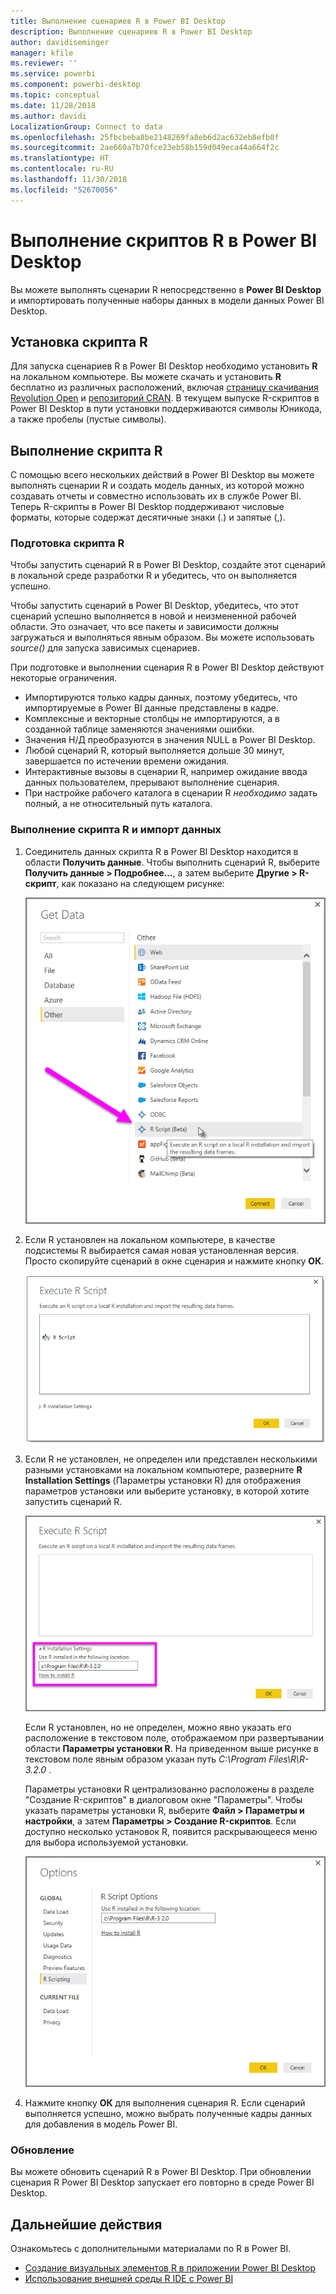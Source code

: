 ```yaml
---
title: Выполнение сценариев R в Power BI Desktop
description: Выполнение сценариев R в Power BI Desktop
author: davidiseminger
manager: kfile
ms.reviewer: ''
ms.service: powerbi
ms.component: powerbi-desktop
ms.topic: conceptual
ms.date: 11/28/2018
ms.author: davidi
LocalizationGroup: Connect to data
ms.openlocfilehash: 25fbcbeba8be2148269fa8eb6d2ac632eb8efb0f
ms.sourcegitcommit: 2ae660a7b70fce23eb58b159d049eca44a664f2c
ms.translationtype: HT
ms.contentlocale: ru-RU
ms.lasthandoff: 11/30/2018
ms.locfileid: "52670056"
---
```

# <a name="run-r-scripts-in-power-bi-desktop"></a>Выполнение скриптов R в Power BI Desktop
Вы можете выполнять сценарии R непосредственно в **Power BI Desktop** и импортировать полученные наборы данных в модели данных Power BI Desktop.

## <a name="install-r"></a>Установка скрипта R
Для запуска сценариев R в Power BI Desktop необходимо установить **R** на локальном компьютере. Вы можете скачать и установить **R** бесплатно из различных расположений, включая [страницу скачивания Revolution Open](https://mran.revolutionanalytics.com/download/) и [репозиторий CRAN](https://cran.r-project.org/bin/windows/base/). В текущем выпуске R-скриптов в Power BI Desktop в пути установки поддерживаются символы Юникода, а также пробелы (пустые символы).

## <a name="run-r-scripts"></a>Выполнение скрипта R
С помощью всего нескольких действий в Power BI Desktop вы можете выполнять сценарии R и создать модель данных, из которой можно создавать отчеты и совместно использовать их в службе Power BI. Теперь R-скрипты в Power BI Desktop поддерживают числовые форматы, которые содержат десятичные знаки (.) и запятые (,).

### <a name="prepare-an-r-script"></a>Подготовка скрипта R
Чтобы запустить сценарий R в Power BI Desktop, создайте этот сценарий в локальной среде разработки R и убедитесь, что он выполняется успешно.

Чтобы запустить сценарий в Power BI Desktop, убедитесь, что этот сценарий успешно выполняется в новой и неизмененной рабочей области. Это означает, что все пакеты и зависимости должны загружаться и выполняться явным образом. Вы можете использовать *source()* для запуска зависимых сценариев.

При подготовке и выполнении сценария R в Power BI Desktop действуют некоторые ограничения.

* Импортируются только кадры данных, поэтому убедитесь, что импортируемые в Power BI данные представлены в кадре.
* Комплексные и векторные столбцы не импортируются, а в созданной таблице заменяются значениями ошибки.
* Значения Н/Д преобразуются в значения NULL в Power BI Desktop.
* Любой сценарий R, который выполняется дольше 30 минут, завершается по истечении времени ожидания.
* Интерактивные вызовы в сценарии R, например ожидание ввода данных пользователем, прерывают выполнение сценария.
* При настройке рабочего каталога в сценарии R *необходимо* задать полный, а не относительный путь каталога.

### <a name="run-your-r-script-and-import-data"></a>Выполнение скрипта R и импорт данных
1. Соединитель данных скрипта R в Power BI Desktop находится в области **Получить данные**. Чтобы выполнить сценарий R, выберите **Получить данные &gt; Подробнее…**, а затем выберите **Другие &gt; R-скрипт**, как показано на следующем рисунке:
   
   ![](media/desktop-r-scripts/r-scripts-1.png)
2. Если R установлен на локальном компьютере, в качестве подсистемы R выбирается самая новая установленная версия. Просто скопируйте сценарий в окне сценария и нажмите кнопку **ОК**.
   
   ![](media/desktop-r-scripts/r-scripts-2.png)
3. Если R не установлен, не определен или представлен несколькими разными установками на локальном компьютере, разверните **R Installation Settings** (Параметры установки R) для отображения параметров установки или выберите установку, в которой хотите запустить сценарий R.
   
   ![](media/desktop-r-scripts/r-scripts-3.png)
   
   Если R установлен, но не определен, можно явно указать его расположение в текстовом поле, отображаемом при развертывании области **Параметры установки R**. На приведенном выше рисунке в текстовом поле явным образом указан путь *C:\Program Files\R\R-3.2.0* .
   
   Параметры установки R централизованно расположены в разделе "Создание R-скриптов" в диалоговом окне "Параметры". Чтобы указать параметры установки R, выберите **Файл > Параметры и настройки**, а затем **Параметры > Создание R-скриптов**. Если доступно несколько установок R, появится раскрывающееся меню для выбора используемой установки.
   
   ![](media/desktop-r-scripts/r-scripts-4.png)
4. Нажмите кнопку **ОК** для выполнения сценария R. Если сценарий выполняется успешно, можно выбрать полученные кадры данных для добавления в модель Power BI.

### <a name="refresh"></a>Обновление
Вы можете обновить сценарий R в Power BI Desktop. При обновлении сценария R Power BI Desktop запускает его повторно в среде Power BI Desktop.

## <a name="next-steps"></a>Дальнейшие действия
Ознакомьтесь с дополнительными материалами по R в Power BI.

* [Создание визуальных элементов R в приложении Power BI Desktop](desktop-r-visuals.md)
* [Использование внешней среды R IDE с Power BI](desktop-r-ide.md)

